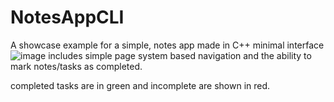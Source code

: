 # NotesAppCLI
A showcase example for a simple, notes app made in C++ minimal interface
![image](https://github.com/user-attachments/assets/210077a3-db96-432a-8915-0dbb4a3d3986)
includes simple page system based navigation and the ability to mark notes/tasks as completed.

completed tasks are in green and incomplete are shown in red.
